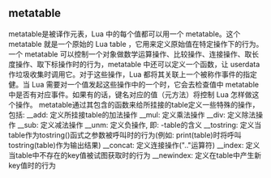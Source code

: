 ## metatable

metatable是被译作元表，Lua 中的每个值都可以用一个 metatable。这个 metatable 就是一个原始的 Lua table ，它用来定义原始值在特定操作下的行为。
一个 metatable 可以控制一个对象做数学运算操作、比较操作、连接操作、取长度操作、取下标操作时的行为，metatable 中还可以定义一个函数，让 userdata 作垃圾收集时调用它。对于这些操作，Lua 都将其关联上一个被称作事件的指定健。当 Lua 需要对一个值发起这些操作中的一个时，它会去检查值中 metatable 中是否有对应事件。如果有的话，键名对应的值（元方法）将控制 Lua 怎样做这个操作。
metatable通过其包含的函数来给所挂接的table定义一些特殊的操作，包括:
__add: 定义所挂接table的加法操作
__mul: 定义乘法操作
__div: 定义除法操作
__sub: 定义减法操作
__unm: 定义负操作, 即: -table的含义
__tostring: 定义当table作为tostring()函式之参数被呼叫时的行为(例如: print(table)时将呼叫tostring(table)作为输出结果)
__concat: 定义连接操作(".."运算符)
__index: 定义当table中不存在的key值被试图获取时的行为
__newindex: 定义在table中产生新key值时的行为